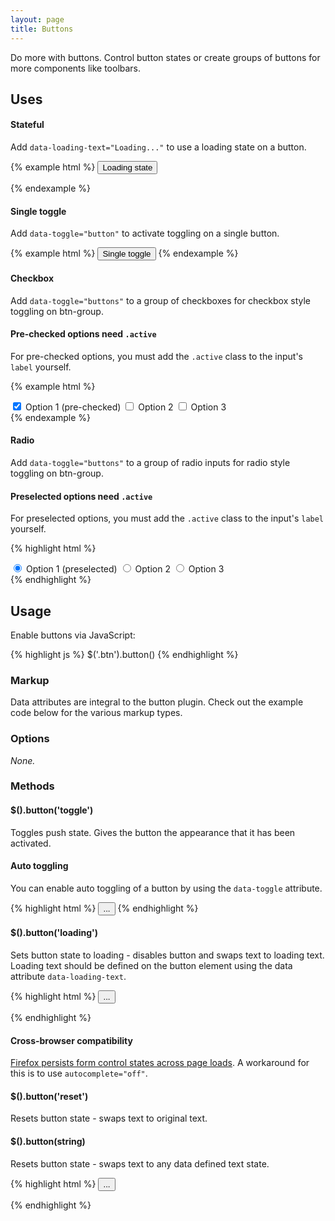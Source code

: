 ```yaml
---
layout: page
title: Buttons
---
```


Do more with buttons. Control button states or create groups of buttons for more components like toolbars.

## Uses

#### Stateful

Add `data-loading-text="Loading..."` to use a loading state on a button.

{% example html %}
<button type="button" id="loading-example-btn" data-loading-text="Loading..." class="btn btn-primary">
  Loading state
</button>
<script>
  $('#loading-example-btn').click(function () {
    var btn = $(this)
    btn.button('loading')
    $.ajax(...).always(function () {
      btn.button('reset')
    });
  });
</script>
{% endexample %}

#### Single toggle

Add `data-toggle="button"` to activate toggling on a single button.

{% example html %}
<button type="button" class="btn btn-primary" data-toggle="button">
  Single toggle
</button>
{% endexample %}

#### Checkbox

Add `data-toggle="buttons"` to a group of checkboxes for checkbox style toggling on btn-group.

<div class="bs-callout bs-callout-warning">
  <h4>Pre-checked options need <code>.active</code></h4>
  <p>For pre-checked options, you must add the <code>.active</code> class to the input's <code>label</code> yourself.</p>
</div>

{% example html %}
<div class="btn-group" data-toggle="buttons">
  <label class="btn btn-primary active">
    <input type="checkbox" checked> Option 1 (pre-checked)
  </label>
  <label class="btn btn-primary">
    <input type="checkbox"> Option 2
  </label>
  <label class="btn btn-primary">
    <input type="checkbox"> Option 3
  </label>
</div>
{% endexample %}

#### Radio

Add `data-toggle="buttons"` to a group of radio inputs for radio style toggling on btn-group.

<div class="bs-callout bs-callout-warning">
  <h4>Preselected options need <code>.active</code></h4>
  <p>For preselected options, you must add the <code>.active</code> class to the input's <code>label</code> yourself.</p>
</div>

{% highlight html %}
<div class="btn-group" data-toggle="buttons">
  <label class="btn btn-primary active">
    <input type="radio" name="options" id="option1" checked> Option 1 (preselected)
  </label>
  <label class="btn btn-primary">
    <input type="radio" name="options" id="option2"> Option 2
  </label>
  <label class="btn btn-primary">
    <input type="radio" name="options" id="option3"> Option 3
  </label>
</div>
{% endhighlight %}


## Usage

Enable buttons via JavaScript:

{% highlight js %}
$('.btn').button()
{% endhighlight %}

### Markup

Data attributes are integral to the button plugin. Check out the example code below for the various markup types.

### Options

*None.*

### Methods

#### $().button('toggle')

Toggles push state. Gives the button the appearance that it has been activated.

<div class="bs-callout bs-callout-info">
  <h4>Auto toggling</h4>
  <p>You can enable auto toggling of a button by using the <code>data-toggle</code> attribute.</p>
</div>

{% highlight html %}
<button type="button" class="btn btn-primary" data-toggle="button">...</button>
{% endhighlight %}

#### $().button('loading')</h4>

Sets button state to loading - disables button and swaps text to loading text. Loading text should be defined on the button element using the data attribute `data-loading-text`.

{% highlight html %}
<button id="loading-example-btn" type="button" class="btn btn-primary" data-loading-text="loading stuff...">...</button>
<script>
  $('#loading-example-btn').click(function () {
    var btn = $(this)
    btn.button('loading')
    $.ajax(...).always(function () {
      btn.button('reset')
    });
  });
</script>
{% endhighlight %}

<div class="bs-callout bs-callout-danger">
  <h4>Cross-browser compatibility</h4>
  <p><a href="https://github.com/twbs/bootstrap/issues/793">Firefox persists form control states across page loads</a>. A workaround for this is to use <code>autocomplete="off"</code>.</p>
</div>

#### $().button('reset')

Resets button state - swaps text to original text.

#### $().button(string)

Resets button state - swaps text to any data defined text state.

{% highlight html %}
<button type="button" class="btn btn-primary" data-complete-text="finished!" >...</button>
<script>
  $('.btn').button('complete')
</script>
{% endhighlight %}
